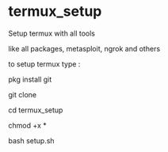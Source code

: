 # termux_setup
Setup termux with all tools

like all packages, metasploit, ngrok and others

to setup termux type : 

pkg install git

git clone 

cd termux_setup

chmod +x *

bash setup.sh
